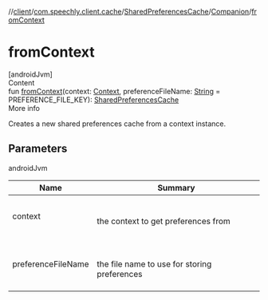 //[client](../../../index.md)/[com.speechly.client.cache](../../index.md)/[SharedPreferencesCache](../index.md)/[Companion](index.md)/[fromContext](from-context.md)



# fromContext  
[androidJvm]  
Content  
fun [fromContext](from-context.md)(context: [Context](https://developer.android.com/reference/kotlin/android/content/Context.html), preferenceFileName: [String](https://kotlinlang.org/api/latest/jvm/stdlib/kotlin/-string/index.html) = PREFERENCE_FILE_KEY): [SharedPreferencesCache](../index.md)  
More info  


Creates a new shared preferences cache from a context instance.



## Parameters  
  
androidJvm  
  
|  Name|  Summary| 
|---|---|
| <a name="com.speechly.client.cache/SharedPreferencesCache.Companion/fromContext/#android.content.Context#kotlin.String/PointingToDeclaration/"></a>context| <a name="com.speechly.client.cache/SharedPreferencesCache.Companion/fromContext/#android.content.Context#kotlin.String/PointingToDeclaration/"></a><br><br>the context to get preferences from<br><br>
| <a name="com.speechly.client.cache/SharedPreferencesCache.Companion/fromContext/#android.content.Context#kotlin.String/PointingToDeclaration/"></a>preferenceFileName| <a name="com.speechly.client.cache/SharedPreferencesCache.Companion/fromContext/#android.content.Context#kotlin.String/PointingToDeclaration/"></a><br><br>the file name to use for storing preferences<br><br>
  
  



